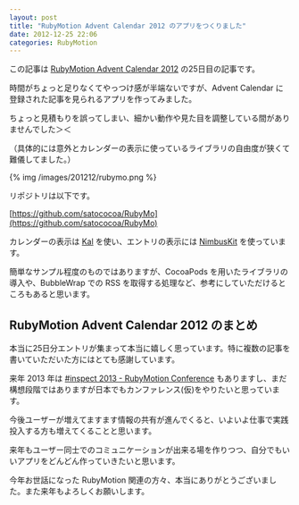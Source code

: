```yaml
---
layout: post
title: "RubyMotion Advent Calendar 2012 のアプリをつくりました"
date: 2012-12-25 22:06
categories: RubyMotion
---
```

この記事は [RubyMotion Advent Calendar 2012](http://www.adventar.org/calendars/18) の25日目の記事です。

時間がちょっと足りなくてやっつけ感が半端ないですが、Advent Calendar に登録された記事を見られるアプリを作ってみました。

ちょっと見積もりを誤ってしまい、細かい動作や見た目を調整している間がありませんでした＞＜

（具体的には意外とカレンダーの表示に使っているライブラリの自由度が狭くて難儀してました。）

{% img /images/201212/rubymo.png %}

リポジトリは以下です。

[https://github.com/satococoa/RubyMo](https://github.com/satococoa/RubyMo)

カレンダーの表示は [Kal](https://github.com/klazuka/Kal) を使い、エントリの表示には [NimbusKit](http://nimbuskit.info) を使っています。

簡単なサンプル程度のものではありますが、CocoaPods を用いたライブラリの導入や、BubbleWrap での RSS を取得する処理など、参考にしていただけるところもあると思います。


## RubyMotion Advent Calendar 2012 のまとめ

本当に25日分エントリが集まって本当に嬉しく思っています。特に複数の記事を書いていただいた方にはとても感謝しています。

来年 2013 年は [#inspect 2013 - RubyMotion Conference](http://www.rubymotion.com/conference/) もありますし、まだ構想段階ではありますが日本でもカンファレンス(仮)をやりたいと思っています。

今後ユーザーが増えてますます情報の共有が進んでくると、いよいよ仕事で実践投入する方も増えてくることと思います。

来年もユーザー同士でのコミュニケーションが出来る場を作りつつ、自分でもいいアプリをどんどん作っていきたいと思います。

今年お世話になった RubyMotion 関連の方々、本当にありがとうございました。また来年もよろしくお願いします。
